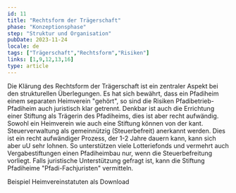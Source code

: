 ```yaml
---
id: 11
title: "Rechtsform der Trägerschaft"
phase: "Konzeptionsphase"
step: "Struktur und Organisation"
pubDate: 2023-11-24
locale: de
tags: ["Trägerschaft","Rechtsform","Risiken"]
links: [1,9,12,13,16]
type: article
---
```


Die Klärung des Rechtsform der Trägerschaft ist ein zentraler Aspekt bei den strukturellen Überlegungen. Es hat sich bewährt, dass ein Pfadiheim einem separaten Heimverein "gehört", so sind die Risiken Pfadibetrieb-Pfadiheim auch juristisch klar getrennt. Denkbar ist auch die Errichtung einer Stiftung als Trägerin des Pfadiheims, dies ist aber recht aufwändig.  
Sowohl ein Heimverein wie auch eine Stiftung können von der kant. Steuerverwaltung als gemeinnützig (Steuerbefreit) anerkannt werden. Dies ist ein recht aufwändiger Prozess, der 1-2 Jahre dauern kann, kann sich aber uU sehr lohnen. So unterstützen viele Lotteriefonds und vermehrt auch Vergabestiftungen einen Pfadiheimbau nur, wenn die Steuerbefreitung vorliegt. Falls juristische Unterstützung gefragt ist, kann die Stiftung Pfadiheime "Pfadi-Fachjuristen" vermitteln.

Beispiel Heimvereinstatuten als Download
